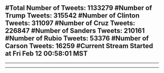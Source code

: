 #Total Number of Tweets: 1133279 
#Number of Trump Tweets: 315542
#Number of Clinton Tweets: 311097
#Number of Cruz Tweets: 226847
#Number of Sanders Tweets: 210161
#Number of Rubio Tweets: 53376
#Number of Carson Tweets: 16259
#Current Stream Started at Fri Feb 12 00:58:01 MST
---
---
---
